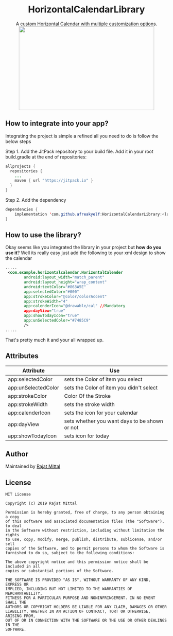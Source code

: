 <h1 align="center">HorizontalCalendarLibrary</h1>
<p align="center">
A custom Horizontal Calendar with multiple customization options.
<br>
<img src="https://raw.githubusercontent.com/afreakyelf/HorizontalCalendarLibrary/master/WhatsApp%20Image%202019-09-23%20at%2021.28.42.jpeg" width="420" height="260" />
</p>

## How to integrate into your app?
Integrating the project is simple a refined all you need to do is follow the below steps

Step 1. Add the JitPack repository to your build file. Add it in your root build.gradle at the end of repositories:

```java
allprojects {
  repositories {
    ...
    maven { url "https://jitpack.io" }
  }
}
```
Step 2. Add the dependency
```java
dependencies {
    implementation 'com.github.afreakyelf:HorizontalCalendarLibrary:<latest_version>'
}
```

## How to use the library?
Okay seems like you integrated the library in your project but **how do you use it**? Well its really easy just add the following to your xml design to show the calendar

```xml
.....
 <com.example.horizontalcalendar.HorizontalCalender
        android:layout_width="match_parent"
        android:layout_height="wrap_content"
        android:textColor="#863A5E"
        app:selectedColor="#000"
        app:strokeColor="@color/colorAccent"
        app:strokeWidth="4"
        app:calenderIcon="@drawable/cal" //Mandatory
        app:dayView="true"
        app:showTodayIcon="true"
        app:unSelectedColor="#7485C9"
        />
.....
```

That's pretty much it and your all wrapped up.

## Attributes
| Attribute | Use |
| ----------| --- |
| app:selectedColor | sets the Color of item you select |
| app:unSelectedColor | sets the Color of item you didn't select |
| app:strokeColor | Color Of the Stroke |
| app:strokeWidth | sets the stroke width |
| app:calenderIcon | sets the icon for your calendar |
| app:dayView | sets whether you want days to be shown or not |
| app:showTodayIcon | sets icon for today |


## Author
Maintained by [Rajat Mittal](https://www.github.com/afreakyelf)

## License
```
MIT License

Copyright (c) 2019 Rajat MIttal

Permission is hereby granted, free of charge, to any person obtaining a copy
of this software and associated documentation files (the "Software"), to deal
in the Software without restriction, including without limitation the rights
to use, copy, modify, merge, publish, distribute, sublicense, and/or sell
copies of the Software, and to permit persons to whom the Software is
furnished to do so, subject to the following conditions:

The above copyright notice and this permission notice shall be included in all
copies or substantial portions of the Software.

THE SOFTWARE IS PROVIDED "AS IS", WITHOUT WARRANTY OF ANY KIND, EXPRESS OR
IMPLIED, INCLUDING BUT NOT LIMITED TO THE WARRANTIES OF MERCHANTABILITY,
FITNESS FOR A PARTICULAR PURPOSE AND NONINFRINGEMENT. IN NO EVENT SHALL THE
AUTHORS OR COPYRIGHT HOLDERS BE LIABLE FOR ANY CLAIM, DAMAGES OR OTHER
LIABILITY, WHETHER IN AN ACTION OF CONTRACT, TORT OR OTHERWISE, ARISING FROM,
OUT OF OR IN CONNECTION WITH THE SOFTWARE OR THE USE OR OTHER DEALINGS IN THE
SOFTWARE.
```
